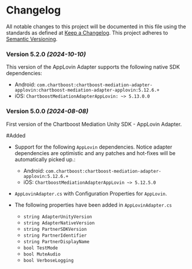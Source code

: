 # Changelog
All notable changes to this project will be documented in this file using the standards as defined at [Keep a Changelog](https://keepachangelog.com/en/1.0.0/). This project adheres to [Semantic Versioning](https://semver.org/spec/v2.0.0).

### Version 5.2.0 *(2024-10-10)*
This version of the AppLovin Adapter supports the following native SDK dependencies:
  * Android: `com.chartboost:chartboost-mediation-adapter-applovin:chartboost-mediation-adapter-applovin:5.12.6.+`
  * iOS: `ChartboostMediationAdapterAppLovin: ~> 5.13.0.0`

### Version 5.0.0 *(2024-08-08)*

First version of the Chartboost Mediation Unity SDK - AppLovin Adapter.

#Added
- Support for the following `AppLovin` dependencies. Notice adapter dependencies are optimistic and any patches and hot-fixes will be automatically picked up.:
    * Android: `com.chartboost:chartboost-mediation-adapter-applovin:5.12.6.+`
    * iOS: `ChartboostMediationAdapterAppLovin ~> 5.12.5.0`
    
- `AppLovinAdapter.cs` with Configuration Properties for `AppLovin`.
- The following properties have been added in `AppLovinAdapter.cs`
    * `string AdapterUnityVersion`
    * `string AdapterNativeVersion`
    * `string PartnerSDKVersion`
    * `string PartnerIdentifier`
    * `string PartnerDisplayName`
    * `bool TestMode`
    * `bool MuteAudio`
    * `bool VerboseLogging`